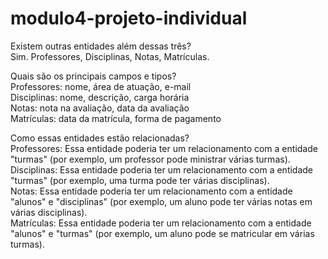 # modulo4-projeto-individual

Existem outras entidades além dessas três?<br>
Sim. Professores, Disciplinas, Notas, Matrículas.

Quais são os principais campos e tipos?<br>
Professores: nome, área de atuação, e-mail<br>
Disciplinas: nome, descrição, carga horária<br>
Notas: nota na avaliação, data da avaliação<br>
Matrículas: data da matrícula, forma de pagamento<br>

Como essas entidades estão relacionadas?<br>
Professores: Essa entidade poderia ter um relacionamento com a entidade "turmas" (por exemplo, um professor pode ministrar várias turmas).<br>
Disciplinas: Essa entidade poderia ter um relacionamento com a entidade "turmas" (por exemplo, uma turma pode ter várias disciplinas).<br>
Notas: Essa entidade poderia ter um relacionamento com a entidade "alunos" e "disciplinas" (por exemplo, um aluno pode ter várias notas em várias disciplinas).<br>
Matrículas: Essa entidade poderia ter um relacionamento com a entidade "alunos" e "turmas" (por exemplo, um aluno pode se matricular em várias turmas).
